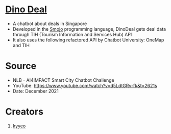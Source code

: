 # [Dino Deal](https://app.smojo.org/kyyeo/dinodeal)
* A chatbot about deals in Singapore
* Developed in the [Smojo](https://m.chatbot.university/) programming language, DinoDeal gets deal data through TIH (Tourism Information and Services Hub) API
* It also uses the following refactored API by Chatbot University: OneMap and TIH

# Source
* NLB - AI4IMPACT Smart City Chatbot Challenge
* YouTube: https://www.youtube.com/watch?v=d5LdtGRv-fk&t=2621s
* Date: December 2021

# Creators
1. [kyyeo](https://github.com/kyyeo)

